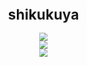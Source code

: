 <div align="center">
  <h1>shikukuya</h1>
  <img src="https://readme-typing-svg.demolab.com/?lines=print%28%22Hello+world%22%29;console.log%28%22Hello+world%22%29%3B;cout+%3C%3C+%22Hello+world%22+%3C%3C+endl%3B;%3Ch1%3EHello+world%3C%2Fh1%3E">
  <br>
  <img src="https://stats.justsong.cn/api/bilibili/?id=1756426840&theme=dark">
  <br>
  <img src="https://github-readme-stats.vercel.app/api?username=shikukuya&show_icons=true&theme=dark">
</div>
